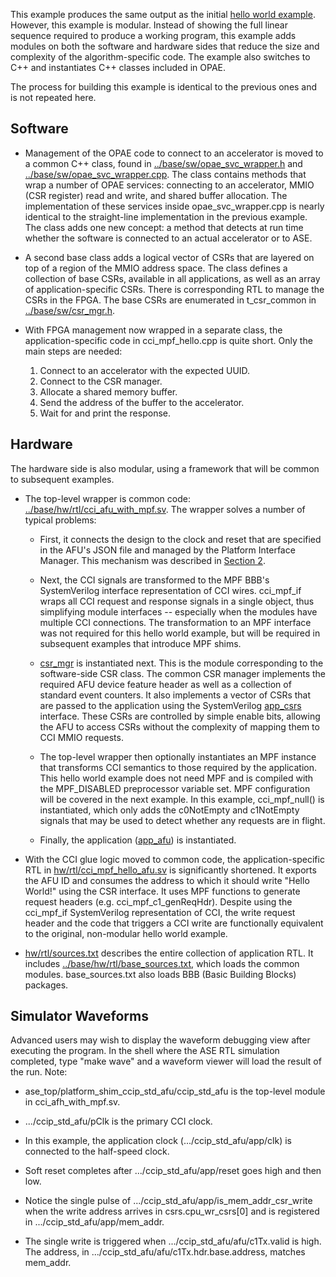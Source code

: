 This example produces the same output as the initial [hello world
example](../../01_hello_world/). However, this example is modular. Instead of
showing the full linear sequence required to produce a working program, this
example adds modules on both the software and hardware sides that reduce the
size and complexity of the algorithm-specific code. The example also switches
to C++ and instantiates C++ classes included in OPAE.

The process for building this example is identical to the previous ones
and is not repeated here.

## Software

- Management of the OPAE code to connect to an accelerator is moved to a common
  C++ class, found in
  [../base/sw/opae_svc_wrapper.h](../base/sw/opae_svc_wrapper.h) and
  [../base/sw/opae_svc_wrapper.cpp](../base/sw/opae_svc_wrapper.cpp). The
  class contains methods that wrap a number of OPAE services: connecting to an
  accelerator, MMIO (CSR register) read and write, and shared buffer allocation.
  The implementation of these services inside opae_svc_wrapper.cpp is nearly
  identical to the straight-line implementation in the previous example.  The
  class adds one new concept: a method that detects at run time whether the
  software is connected to an actual accelerator or to ASE.

- A second base class adds a logical vector of CSRs that are layered on
  top of a region of the MMIO address space.  The class defines a
  collection of base CSRs, available in all applications, as well as an
  array of application-specific CSRs.  There is corresponding RTL to
  manage the CSRs in the FPGA.  The base CSRs are enumerated in
  t_csr_common in [../base/sw/csr_mgr.h](../base/sw/csr_mgr.h).

- With FPGA management now wrapped in a separate class, the
  application-specific code in cci_mpf_hello.cpp is quite short.  Only
  the main steps are needed:
    1. Connect to an accelerator with the expected UUID.
    2. Connect to the CSR manager.
    3. Allocate a shared memory buffer.
    4. Send the address of the buffer to the accelerator.
    5. Wait for and print the response.

## Hardware

The hardware side is also modular, using a framework that will be common
to subsequent examples.

- The top-level wrapper is common code:
  [../base/hw/rtl/cci_afu_with_mpf.sv](../base/hw/rtl/cci_afu_with_mpf.sv).
  The wrapper solves a number of typical problems:

  - First, it connects the design to the clock and reset that are specified in
    the AFU's JSON file and managed by the Platform Interface Manager. This
    mechanism was described in [Section 2](../../02_platform_ifc).

  - Next, the CCI signals are transformed to the MPF BBB's SystemVerilog
    interface representation of CCI wires. cci_mpf_if wraps all CCI
    request and response signals in a single object, thus simplifying
    module interfaces -- especially when the modules have multiple CCI
    connections. The transformation to an MPF interface was not required for
    this hello world example, but will be required in subsequent examples that
    introduce MPF shims.

  - [csr_mgr](../base/hw/rtl/csr_mgr.sv) is instantiated next. This is the
    module corresponding to the software-side CSR class. The common CSR
    manager implements the required AFU device feature header as well as a
    collection of standard event counters. It also implements a vector of CSRs
    that are passed to the application using the SystemVerilog
    [app_csrs](../base/hw/rtl/csr_mgr.vh) interface. These CSRs are controlled
    by simple enable bits, allowing the AFU to access CSRs without the
    complexity of mapping them to CCI MMIO requests.

  - The top-level wrapper then optionally instantiates an MPF instance
    that transforms CCI semantics to those required by the application.
    This hello world example does not need MPF and is compiled with the
    MPF_DISABLED preprocessor variable set. MPF configuration will be
    covered in the next example.  In this example, cci_mpf_null() is
    instantiated, which only adds the c0NotEmpty and c1NotEmpty signals
    that may be used to detect whether any requests are in flight.

  - Finally, the application ([app_afu](hw/rtl/cci_mpf_hello_afu.sv)) is
    instantiated.

- With the CCI glue logic moved to common code, the application-specific RTL
  in [hw/rtl/cci_mpf_hello_afu.sv](hw/rtl/cci_mpf_hello_afu.sv) is
  significantly shortened. It exports the AFU ID and consumes the address to
  which it should write "Hello World!" using the CSR interface.  It uses MPF
  functions to generate request headers (e.g. cci_mpf_c1_genReqHdr). Despite
  using the cci_mpf_if SystemVerilog representation of CCI, the write request
  header and the code that triggers a CCI write are functionally equivalent to
  the original, non-modular hello world example.

- [hw/rtl/sources.txt](hw/rtl/sources.txt) describes the entire collection of
  application RTL. It includes
  [../base/hw/rtl/base_sources.txt](../base/hw/rtl/base_sources.txt), which
  loads the common modules. base_sources.txt also loads BBB (Basic Building
  Blocks) packages.

## Simulator Waveforms

Advanced users may wish to display the waveform debugging view after
executing the program.  In the shell where the ASE RTL simulation
completed, type "make wave" and a waveform viewer will load the result of
the run.  Note:

- ase_top/platform_shim_ccip_std_afu/ccip_std_afu is the top-level module in
  cci_afh_with_mpf.sv.

- .../ccip_std_afu/pClk is the primary CCI clock.

- In this example, the application clock (.../ccip_std_afu/app/clk) is
  connected to the half-speed clock.

- Soft reset completes after .../ccip_std_afu/app/reset goes high and then
  low.

- Notice the single pulse of .../ccip_std_afu/app/is_mem_addr_csr_write
  when the write address arrives in csrs.cpu_wr_csrs[0] and is registered
  in .../ccip_std_afu/app/mem_addr.

- The single write is triggered when .../ccip_std_afu/afu/c1Tx.valid
  is high. The address, in .../ccip_std_afu/afu/c1Tx.hdr.base.address,
  matches mem_addr.
